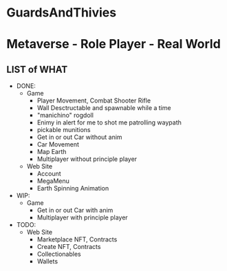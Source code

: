 # GuardsAndThivies
<h1>Metaverse - Role Player - Real World</h1>

<h2>LIST of WHAT</h2>
    
<ul>
  <li>DONE:
	<ul>
    <li>Game
      <ul>
        <li>Player Movement, Combat Shooter Rifle</li>
        <li>Wall Desctructable and spawnable while a time</li>
        <li>"manichino" rogdoll</li>
        <li>Enimy in alert for me to shot me patrolling waypath</li>
        <li>pickable munitions</li>
        <li>Get in or out Car without anim</li>
        <li>Car Movement</li>
        <li>Map Earth</li>
        <li>Multiplayer without principle player	</li>
      </ul>
    </li>
    <li>Web Site
      <ul>
        <li>Account</li>
        <li>MegaMenu</li>
        <li>Earth Spinning Animation</li>
      </ul>
    </li>
 </ul>
 <li>WIP:
	<ul>
    <li>Game
		<ul>
      <li>Get in or out Car with anim</li>
      <li>Multiplayer with principle player	</li>
    </ul>
    </li>
   </ul>
  </li>
  <li>TODO:
	<ul>
    <li>Web Site	
		<ul>
      <li>Marketplace NFT, Contracts</li>
      <li>Create NFT, Contracts</li>
		  <li>Collectionables</li>
		  <li>Wallets</li>
		</ul>
  </ul>
</ul>
